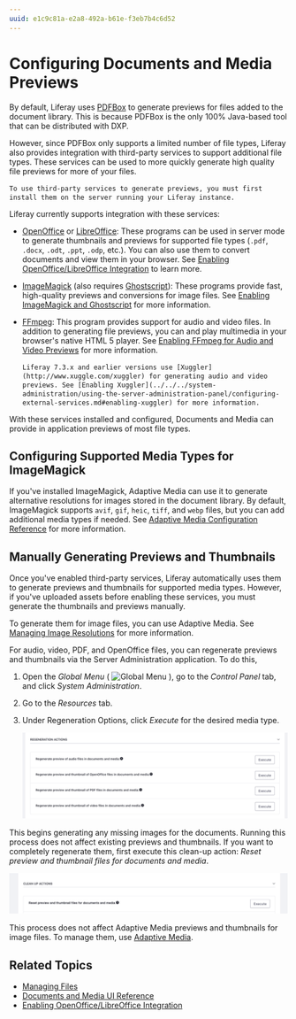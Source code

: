 ```yaml
---
uuid: e1c9c81a-e2a8-492a-b61e-f3eb7b4c6d52
---
```

# Configuring Documents and Media Previews

By default, Liferay uses [PDFBox](https://pdfbox.apache.org) to generate previews for files added to the document library. This is because PDFBox is the only 100% Java-based tool that can be distributed with DXP.

However, since PDFBox only supports a limited number of file types, Liferay also provides integration with third-party services to support additional file types. These services can be used to more quickly generate high quality file previews for more of your files.

```{important}
To use third-party services to generate previews, you must first install them on the server running your Liferay instance. 
```

Liferay currently supports integration with these services:

* [OpenOffice](http://www.openoffice.org) or [LibreOffice](http://www.libreoffice.org): These programs can be used in server mode to generate thumbnails and previews for supported file types (`.pdf`, `.docx`, `.odt`, `.ppt`, `.odp`, etc.). You can also use them to convert documents and view them in your browser. See [Enabling OpenOffice/LibreOffice Integration](./enabling-openoffice-libreoffice-integration.md) to learn more.

* [ImageMagick](http://www.imagemagick.org) (also requires [Ghostscript](http://www.ghostscript.com)): These programs provide fast, high-quality previews and conversions for image files. See [Enabling ImageMagick and Ghostscript](../../../system-administration/using-the-server-administration-panel/configuring-external-services.md#enabling-imagemagick-and-ghostscript) for more information.

* [FFmpeg](http://ffmpeg.org/): This program provides support for audio and video files. In addition to generating file previews, you can and play multimedia in your browser's native HTML 5 player. See [Enabling FFmpeg for Audio and Video Previews](./enabling-ffmpeg-for-audio-and-video-previews.md) for more information.

   ```{note}
   Liferay 7.3.x and earlier versions use [Xuggler](http://www.xuggle.com/xuggler) for generating audio and video previews. See [Enabling Xuggler](../../../system-administration/using-the-server-administration-panel/configuring-external-services.md#enabling-xuggler) for more information.
   ```

With these services installed and configured, Documents and Media can provide in application previews of most file types.

## Configuring Supported Media Types for ImageMagick

If you've installed ImageMagick, Adaptive Media can use it to generate alternative resolutions for images stored in the document library. By default, ImageMagick supports `avif`, `gif`, `heic`, `tiff`, and `webp` files, but you can add additional media types if needed. See [Adaptive Media Configuration Reference](../publishing-and-sharing/using-adaptive-media/adaptive-media-configuration-reference.md#imagemagick) for more information.

## Manually Generating Previews and Thumbnails

Once you've enabled third-party services, Liferay automatically uses them to generate previews and thumbnails for supported media types. However, if you've uploaded assets before enabling these services, you must generate the thumbnails and previews manually.

To generate them for image files, you can use Adaptive Media. See [Managing Image Resolutions](../publishing-and-sharing/using-adaptive-media/managing-image-resolutions.md) for more information.

For audio, video, PDF, and OpenOffice files, you can regenerate previews and thumbnails via the Server Administration application. To do this,

1. Open the *Global Menu* ( ![Global Menu](../../../images/icon-applications-menu.png) ), go to the *Control Panel* tab, and click *System Administration*.

1. Go to the *Resources* tab.

1. Under Regeneration Options, click *Execute* for the desired media type.

   ![Under Regeneration Options, execute the desired media type.](./configuring-documents-and-media-previews/images/01.png)

This begins generating any missing images for the documents. Running this process does not affect existing previews and thumbnails. If you want to completely regenerate them, first execute this clean-up action: *Reset preview and thumbnail files for documents and media*.

![Execute Reset preview and thumbnail files for documents and media.](./configuring-documents-and-media-previews/images/02.png)

This process does not affect Adaptive Media previews and thumbnails for image files. To manage them, use [Adaptive Media](../publishing-and-sharing/using-adaptive-media.md).

## Related Topics

* [Managing Files](../uploading-and-managing/managing-files.md)
* [Documents and Media UI Reference](../documents-and-media-ui-reference.md)
* [Enabling OpenOffice/LibreOffice Integration](./enabling-openoffice-libreoffice-integration.md)

